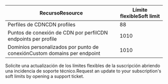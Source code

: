 
| <span data-ttu-id="5118e-101">Recurso</span><span class="sxs-lookup"><span data-stu-id="5118e-101">Resource</span></span> | <span data-ttu-id="5118e-102">Límite flexible</span><span class="sxs-lookup"><span data-stu-id="5118e-102">Soft limit</span></span> |
| --- | --- |
| <span data-ttu-id="5118e-103">Perfiles de CDN</span><span class="sxs-lookup"><span data-stu-id="5118e-103">CDN profiles</span></span> |<span data-ttu-id="5118e-104">8</span><span class="sxs-lookup"><span data-stu-id="5118e-104">8</span></span> |
| <span data-ttu-id="5118e-105">Puntos de conexión de CDN por perfil</span><span class="sxs-lookup"><span data-stu-id="5118e-105">CDN endpoints per profile</span></span> |<span data-ttu-id="5118e-106">10</span><span class="sxs-lookup"><span data-stu-id="5118e-106">10</span></span> |
| <span data-ttu-id="5118e-107">Dominios personalizados por punto de conexión</span><span class="sxs-lookup"><span data-stu-id="5118e-107">Custom domains per endpoint</span></span> |<span data-ttu-id="5118e-108">10</span><span class="sxs-lookup"><span data-stu-id="5118e-108">10</span></span> |

<span data-ttu-id="5118e-109">Solicite una actualización de los límites flexibles de la suscripción abriendo una incidencia de soporte técnico.</span><span class="sxs-lookup"><span data-stu-id="5118e-109">Request an update to your subscription's soft limits by opening a support ticket.</span></span>

